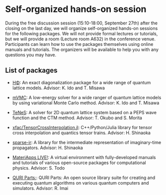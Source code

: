 # Self-organized hands-on session

During the free discussion session (15:10-18:00, September 27th) after the closing on the last day, we will organize self-organized hands-on sessions for the following packages.
We will not provide formal lectures or tutorials, but we will provide a room (Lecture room A632) in the conference venue.
Participants can learn how to use the packages themselves using online manuals and tutorials. The organizers will be available to help you with any questions you may have.

## List of packages
* [HΦ](https://ma.issp.u-tokyo.ac.jp/en/app/367): An exact diagonalization package for a wide range of quantum lattice models. Advisor: K. Ido and T. Misawa

* [mVMC](https://ma.issp.u-tokyo.ac.jp/en/app/518): A low-energy solver for a wide ranger of quantum lattice models by using variational Monte Carlo method. Advisor: K. Ido and T. Misawa

* [TeNeS](https://github.com/issp-center-dev/TeNeS): A solver for 2D quantum lattice system based on a PEPS wave function and the CTM method. Advisor: T. Okubo and S. Morita

* [xfac/TensorCrossInterpolation.jl](https://tensor4all.org): C++/Python/Julia library for tensor cross interpolation and quantics tensor trains. Advisor: H. Shinaoka

* [sparse-ir](https://spm-lab.github.io/sparse-ir-tutorial/): A library for the intermediate representation of imaginary-time propagators. Advisor: H. Shinaoka
  
* [MateriApps LIVE!](https://cmsi.github.io/MateriAppsLive/): A virtual environment with fully-developed manuals and tutorials of various open-source packages for computational physics. Advisor: S. Todo

* [QURI Parts:](https://quri-parts.qunasys.com/): QURI Parts: An open source library suite for creating and executing quantum algorithms on various quantum computers and simulators. Advisor: R. Imai

